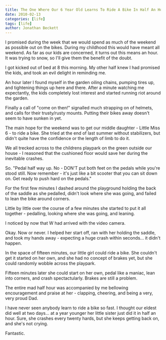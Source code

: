```yaml
---
title: The One Where Our 6 Year Old Learns To Ride A Bike In Half An Hour
date: 2010-02-13
categories: [life]
tags: [life]
author: Jonathan Beckett
---
```


I promised during the week that we would spend as much of the weekend as possible out on the bikes. During my childhood this would have meant all weekend. As far as our kids are concerned, it turns out this means an hour. It was trying to snow, so I'll give them the benefit of the doubt.

I got kicked out of bed at 8 this morning. My other half knew I had promised the kids, and took an evil delight in reminding me.

An hour later I found myself in the garden oiling chains, pumping tires up, and tightening things up here and there. After a minute watching me expectantly, the kids completely lost interest and started running riot around the garden.

Finally a call of "come on then!" signalled much strapping on of helmets, and calls for their trusty/rusty mounts. Putting their bikes away doesn't seem to have sunken in yet.

The main hope for the weekend was to get our middle daughter - Little Miss 6 - to ride a bike. She tried at the end of last summer without stabilizers, but didn't quite have the confidence or the length of limb to do it.

We all trecked across to the childrens playpark on the green outside our house - I reasoned that the cushioned floor would save her during the inevitable crashes.

So. "Pedal half way up. No - DON'T put both feet on the pedals while you're stood still. Now remember - it's just like a bit scooter that you can sit down on. Get ready to push hard on the pedals."

For the first few minutes I dashed around the playground holding the back of the saddle as she pedalled, didn't look where she was going, and failed to lean the bike around corners.

Little by little over the course of a few minutes she started to put it all together - pedalling, looking where she was going, and leaning.

I noticed by now that W had arrived with the video camera.

Okay. Now or never. I helped her start off, ran with her holding the saddle, and took my hands away - expecting a huge crash within seconds... it didn't happen.

In the space of fifteen minutes, our little girl could ride a bike. She couldn't get it started on her own, and she had no concept of brakes yet, but she could randomly wobble across the playpark.

Fifteen minutes later she could start on her own, pedal like a maniac, lean into corners, and crash spectactularly. Brakes are still a problem.

The entire mad half hour was accompanied by me bellowing encouragement and praise at her - clapping, cheering, and being a very, very proud Dad.

I have never seen anybody learn to ride a bike so fast. I thought our eldest did well at two days... at a year younger her little sister just did it in half an hour. Sure, she crashes every twenty hards, but she keeps getting back on, and she's not crying.

Fantastic.